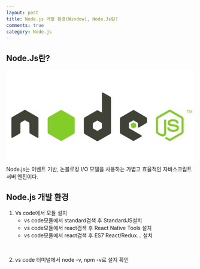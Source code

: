 ```yaml
---
layout: post
title: Node.js 개발 환경(Window), Node.Js란?
comments: true
category: Node.js
---
```


## Node.Js란?
![node](../images/node/nodejs.jpg)
<br>
Node.js는 이벤트 기반, 논블로킹 I/O 모델을 사용하는 가볍고 효율적인 자바스크립트 서버 엔진이다.<br>


## Node.js 개발 환경

1. Vs code에서 모듈 설치
    * vs code모듈에서 standard검색 후 StandardJS설치
    * vs code모듈에서 react검색 후 React Native Tools 설치
    * vs code모듈에서 react검색 후 ES7 React/Redux... 설치
<br>

2. vs code 터미널에서 node -v, npm -v로 설지 확인 

